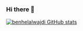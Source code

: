 ### Hi there 👋
[![benhelalwajdi GitHub stats](https://github-readme-stats.vercel.app/api?username=benhelalwajdi)](https://github.com/anuraghazra/github-readme-stats)
<!--
**benhelalwajdi/benhelalwajdi** is a ✨ _special_ ✨ repository because its `README.md` (this file) appears on your GitHub profile.

Here are some ideas to get you started:

- 🔭 I’m currently working on ...
- 🌱 I’m currently learning ...
- 👯 I’m looking to collaborate on ...
- 🤔 I’m looking for help with ...
- 💬 Ask me about ...
- 📫 How to reach me: ...
- 😄 Pronouns: ...
- ⚡ Fun fact: ...
-->
